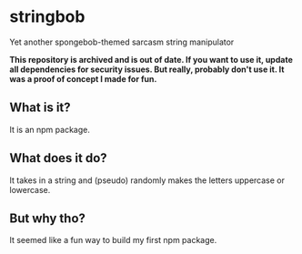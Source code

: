 # stringbob
Yet another spongebob-themed sarcasm string manipulator

**This repository is archived and is out of date. If you want to use it, update all dependencies for security issues. But really, probably don't use it. It was a proof of concept I made for fun.**

## What is it?
It is an npm package.

## What does it do?
It takes in a string and (pseudo) randomly makes the letters uppercase or lowercase.

## But why tho?
It seemed like a fun way to build my first npm package.

